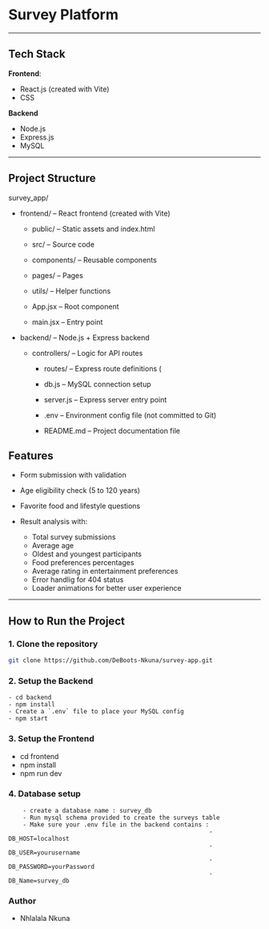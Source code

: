 # Survey Platform

---

## Tech Stack

**Frontend**:

- React.js (created with Vite)
- CSS

**Backend**

- Node.js
- Express.js
- MySQL

---

## Project Structure

survey_app/

- frontend/ – React frontend (created with Vite)

    - public/ – Static assets and index.html

    - src/ – Source code

    - components/ – Reusable components 

    - pages/ – Pages 

    - utils/ – Helper functions 

    - App.jsx – Root component

    - main.jsx – Entry point

- backend/ – Node.js + Express backend

  - controllers/ – Logic for API routes 

    - routes/ – Express route definitions (

     - db.js – MySQL connection setup

    - server.js – Express server entry point

    - .env – Environment config file (not committed to Git)

    - README.md – Project documentation file



## Features

- Form submission with validation
- Age eligibility check (5 to 120 years)
- Favorite food and lifestyle questions

- Result analysis with:
  - Total survey submissions
  - Average age
  - Oldest and youngest participants
  - Food preferences percentages
  - Average rating in entertainment preferences
  - Error handlig for 404 status
  - Loader animations for better user experience

---

## How to Run the Project

### 1. Clone the repository

```bash
git clone https://github.com/DeBoots-Nkuna/survey-app.git
```

### 2. Setup the Backend

    - cd backend
    - npm install
    - Create a `.env` file to place your MySQL config
    - npm start

### 3. Setup the Frontend

- cd frontend
- npm install
- npm run dev

### 4. Database setup

        - create a database name : survey_db
        - Run mysql schema provided to create the surveys table
        - Make sure your .env file in the backend contains :
                                                            - DB_HOST=localhost
                                                            - DB_USER=yourusername
                                                            - DB_PASSWORD=yourPassword
                                                            - DB_Name=survey_db

### Author

- Nhlalala Nkuna
